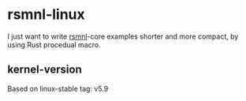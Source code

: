 rsmnl-linux
===========

I just want to write [rsmnl](https://crates.io/crates/rsmnl)-core examples
shorter and more compact, by using Rust procedual macro.


kernel-version
--------------

Based on linux-stable tag: v5.9